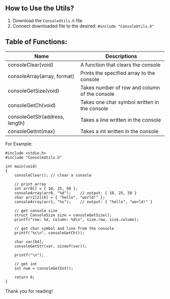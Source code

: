 ## How to Use the Utils?
1. Download the ``` ConsoleUtils.h ``` file
2. Connect downloaded file to the desired: ``` #include "ConsoleUtils.h" ```

## Table of Functions:
| Name                           | Descriptions                                  |
|--------------------------------|-----------------------------------------------|
| consoleClear(void)             | A function that clears the console            |
| consoleArray(array, format)    | Prints the specified array to the console     |
| consoleGetSize(void)           | Takes number of row and column of the console |
| consoleGetCh(void)             | Takes one char symbol written in the console  |
| consoleGetStr(address, length) | Takes a line written in the console           |
| consoleGetInt(max)             | Takes a int written in the console            |

For Example:
```
#include <stdio.h>
#include "ConsoleUtils.h"

int main(void)
{
    consoleClear(); // clear a console

    // print array
    int arr0[] = { 10, 25, 50 };
    consoleArray(arr0, "%d");    // output: { 10, 25, 50 }
    char arr1[2][6] = { "hello", "world!" }; 
    consoleArray(arr1, "%s");    // output: { "hello", "world!" }
    
    // get console size
    struct ConsoleSize size = consoleGetSize();
    printf("row: %d, column: %d\n", size.row, size.column);

    // get char symbol and line from the console
    printf("%c\n", consoleGetCh());

    char var[64];
    consoleGetStr(var, sizeof(var));

    printf("\n");
    
    // get int
    int num = consoleGetInt();

    return 0;
}
```

Thank you for reading!